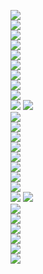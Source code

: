 ![](https://github.com/yaim0425/zzzYAIM0425-0200-armors-with-immunity/raw/main/Doc/Krastorio2/(1).png)  
![](https://github.com/yaim0425/zzzYAIM0425-0200-armors-with-immunity/raw/main/Doc/Krastorio2/(2).png)  
![](https://github.com/yaim0425/zzzYAIM0425-0200-armors-with-immunity/raw/main/Doc/Krastorio2/(3).png)  
![](https://github.com/yaim0425/zzzYAIM0425-0200-armors-with-immunity/raw/main/Doc/Krastorio2/(4).png)  
![](https://github.com/yaim0425/zzzYAIM0425-0200-armors-with-immunity/raw/main/Doc/Krastorio2/(5).png)  
![](https://github.com/yaim0425/zzzYAIM0425-0200-armors-with-immunity/raw/main/Doc/Krastorio2/(6).png)  
![](https://github.com/yaim0425/zzzYAIM0425-0200-armors-with-immunity/raw/main/Doc/Krastorio2/(7).png)  
![](https://github.com/yaim0425/zzzYAIM0425-0200-armors-with-immunity/raw/main/Doc/Krastorio2/(8).png)  
![](https://github.com/yaim0425/zzzYAIM0425-0200-armors-with-immunity/raw/main/Doc/Krastorio2/(9).png)  
![](https://github.com/yaim0425/zzzYAIM0425-0200-armors-with-immunity/raw/main/Doc/Krastorio2/(10).png)
![](https://github.com/yaim0425/zzzYAIM0425-0200-armors-with-immunity/raw/main/Doc/Krastorio2/(1).png)  
![](https://github.com/yaim0425/zzzYAIM0425-0200-armors-with-immunity/raw/main/Doc/Krastorio2/(2).png)  
![](https://github.com/yaim0425/zzzYAIM0425-0200-armors-with-immunity/raw/main/Doc/Krastorio2/(3).png)  
![](https://github.com/yaim0425/zzzYAIM0425-0200-armors-with-immunity/raw/main/Doc/Krastorio2/(4).png)  
![](https://github.com/yaim0425/zzzYAIM0425-0200-armors-with-immunity/raw/main/Doc/Krastorio2/(5).png)  
![](https://github.com/yaim0425/zzzYAIM0425-0200-armors-with-immunity/raw/main/Doc/Krastorio2/(6).png)  
![](https://github.com/yaim0425/zzzYAIM0425-0200-armors-with-immunity/raw/main/Doc/Krastorio2/(7).png)  
![](https://github.com/yaim0425/zzzYAIM0425-0200-armors-with-immunity/raw/main/Doc/Krastorio2/(8).png)  
![](https://github.com/yaim0425/zzzYAIM0425-0200-armors-with-immunity/raw/main/Doc/Krastorio2/(9).png)  
![](https://github.com/yaim0425/zzzYAIM0425-0200-armors-with-immunity/raw/main/Doc/Krastorio2/(10).png)
![](https://github.com/yaim0425/zzzYAIM0425-0200-armors-with-immunity/raw/main/Doc/Krastorio2/(1).png)  
![](https://github.com/yaim0425/zzzYAIM0425-0200-armors-with-immunity/raw/main/Doc/Krastorio2/(2).png)  
![](https://github.com/yaim0425/zzzYAIM0425-0200-armors-with-immunity/raw/main/Doc/Krastorio2/(3).png)  
![](https://github.com/yaim0425/zzzYAIM0425-0200-armors-with-immunity/raw/main/Doc/Krastorio2/(4).png)  
![](https://github.com/yaim0425/zzzYAIM0425-0200-armors-with-immunity/raw/main/Doc/Krastorio2/(5).png)  
![](https://github.com/yaim0425/zzzYAIM0425-0200-armors-with-immunity/raw/main/Doc/Krastorio2/(6).png)  
![](https://github.com/yaim0425/zzzYAIM0425-0200-armors-with-immunity/raw/main/Doc/Krastorio2/(7).png)  
